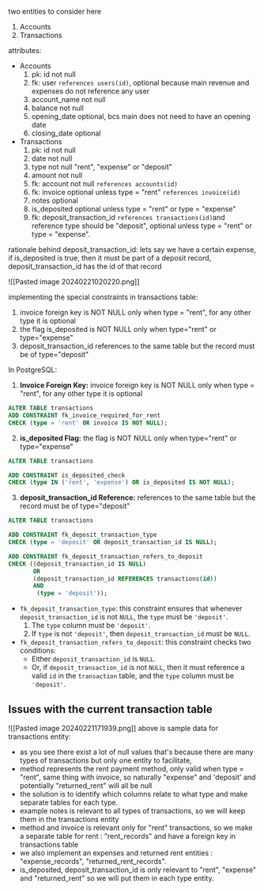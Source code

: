 
two entities to consider here
1. Accounts
2. Transactions

attributes:
- Accounts
	1. pk: id                       not null
	2. fk: user `references users(id)`, optional because main revenue and expenses do not reference any user
	3. account_name        not null
	4. balance                   not null
	5. opening_date         optional, bcs main does not need to have an opening date
	6. closing_date           optional
- Transactions
	1. pk: id                               not null
	2. date                                not null
	3. type                                not null  "rent", "expense" or "deposit"
	4. amount                           not null
	5. fk: account                      not null `references accounts(id)`
	6. fk: invoice                       optional unless type = "rent" `references invoice(id)`
	7. notes                              optional
	8. is_deposited                   optional unless type = "rent" or type = "expense"
	10. fk: deposit_transaction_id  `references transactions(id)`and reference type should be "deposit",  optional unless type = "rent" or type = "expense".

rationale behind deposit_transaction_id: lets say we have a certain expense, if is_deposited is true, then it must be part of a deposit record, deposit_transaction_id has the id of that record

![[Pasted image 20240221020220.png]]

implementing the special constraints in transactions table:
1. invoice foreign key is NOT NULL only when type = "rent", for any other type it is optional
2. the flag is_deposited is NOT NULL only when type="rent" or type="expense"
3. deposit_transaction_id references to the same table but the record must be of type="deposit"

In PostgreSQL:
1. **Invoice Foreign Key:** invoice foreign key is NOT NULL only when type = "rent", for any other type it is optional
```sql
ALTER TABLE transactions
ADD CONSTRAINT fk_invoice_required_for_rent 
CHECK (type = 'rent' OR invoice IS NOT NULL);
```

2. **is_deposited Flag:** the flag is NOT NULL only when type="rent" or type="expense"
```sql
ALTER TABLE transactions

ADD CONSTRAINT is_deposited_check 
CHECK (type IN ('rent', 'expense') OR is_deposited IS NOT NULL);
```

3. **deposit_transaction_id Reference:** references to the same table but the record must be of type="deposit"
```sql
ALTER TABLE transactions

ADD CONSTRAINT fk_deposit_transaction_type 
CHECK (type = 'deposit' OR deposit_transaction_id IS NULL);

ADD CONSTRAINT fk_deposit_transaction_refers_to_deposit
CHECK ((deposit_transaction_id IS NULL) 
	   OR 
	   (deposit_transaction_id REFERENCES transactions(id)) 
	   AND
	    (type = 'deposit'));
```
- `fk_deposit_transaction_type`: this constraint ensures that whenever `deposit_transaction_id` is not `NULL`, the `type` must be `'deposit'`.
	1. The `type` column must be `'deposit'`.
	2. If `type` is not `'deposit'`, then `deposit_transaction_id` must be `NULL`.
- `fk_deposit_transaction_refers_to_deposit`: this constraint checks two conditions:
	- Either `deposit_transaction_id` is `NULL`.
	- Or, if `deposit_transaction_id` is not `NULL`, then it must reference a valid `id` in the `transaction` table, and the `type` column must be `'deposit'`.


## Issues with the current transaction table
![[Pasted image 20240221171939.png]]
above is sample data for transactions entity:
- as you see there exist a lot of null values that's because there are many types of transactions but only one entity to facilitate, 
- method represents the rent payment method, only valid when type = "rent", same thing with invoice, so naturally "expense" and 'deposit' and potentially "returned_rent" will all be null
- the solution is to identify which columns relate to what type and make separate tables for each type.
- example notes is relevant to all types of transactions, so we will keep them in the transactions entity
- method and invoice is relevant only for "rent" transactions, so we make a separate table for rent : "rent_records" and have a foreign key in transactions table
- we also implement an expenses and returned rent entities : "expense_records", "returned_rent_records".
- is_deposited, deposit_transaction_id is only relevant to "rent", "expense" and "returned_rent" so we will put them in each type entity.